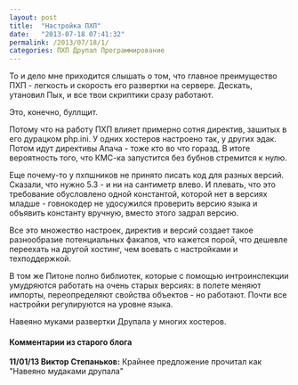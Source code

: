 ```yaml
---
layout: post
title:  "Настройка ПХП"
date:   "2013-07-18 07:41:32"
permalink: /2013/07/18/1/
categories: ПХП Друпал Программирование
---
```

То и дело мне приходится слышать о том, что главное преимущество ПХП - легкость и скорость его развертки на сервере. Дескать, утановил Пых, и все твои скриптики сразу работают.

Это, конечно, буллщит.

Потому что на работу ПХП влияет примерно сотня директив, зашитых в его дурацком php.ini. У одних хостеров настроено так, у других эдак. Потом идут директивы Апача - тоже кто во что горазд. В итоге вероятность того, что КМС-ка запустится без бубнов стремится к нулю.

Еще почему-то у пхпшников не принято писать код для разных версий. Сказали, что нужно 5.3 - и ни на сантиметр влево. И плевать, что это требование обусловлено одной константой, которой нет в версиях младше - говнокодер не удосужился проверить версию языка и объявить константу вручную, вместо этого задрал версию.

Все это множество настроек, директив и версий создает такое разнообразие потенциальных факапов, что кажется порой, что дешевле переехать на другой хостинг, чем воевать с настройками и техподдержкой.

В том же Питоне полно библиотек, которые с помощью интроинспекции умудряются работать на очень старых версиях: в полете меняют импорты,  переопределяют свойства объектов - но работают. Почти все настройки регулируются на уровне языка.

Навеяно муками развертки Друпала у многих хостеров.



#### Комментарии из старого блога


**11/01/13 Виктор Степаньков:** Крайнее предложение прочитал как "Навеяно мудаками друпала"




